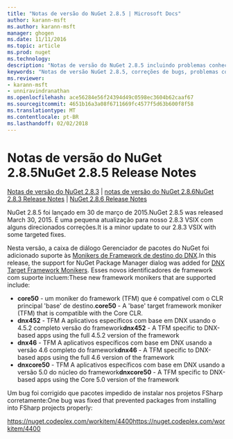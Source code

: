 ```yaml
---
title: "Notas de versão do NuGet 2.8.5 | Microsoft Docs"
author: karann-msft
ms.author: karann-msft
manager: ghogen
ms.date: 11/11/2016
ms.topic: article
ms.prod: nuget
ms.technology: 
description: "Notas de versão do NuGet 2.8.5 incluindo problemas conhecidos, correções de bug, recursos adicionados e DCRs."
keywords: "Notas de versão NuGet 2.8.5, correções de bugs, problemas conhecidos, adicionaram recursos, DCRs"
ms.reviewer:
- karann-msft
- unniravindranathan
ms.openlocfilehash: ace56284e56f24394d49c0598ec3604b62caaf67
ms.sourcegitcommit: 4651b16a3a08f6711669fc4577f5d63b600f8f58
ms.translationtype: MT
ms.contentlocale: pt-BR
ms.lasthandoff: 02/02/2018
---
```

# <a name="nuget-285-release-notes"></a><span data-ttu-id="ae5de-104">Notas de versão do NuGet 2.8.5</span><span class="sxs-lookup"><span data-stu-id="ae5de-104">NuGet 2.8.5 Release Notes</span></span>

<span data-ttu-id="ae5de-105">[Notas de versão do NuGet 2.8.3](../release-notes/nuget-2.8.3.md) | [notas de versão do NuGet 2.8.6](../release-notes/nuget-2.8.6.md)</span><span class="sxs-lookup"><span data-stu-id="ae5de-105">[NuGet 2.8.3 Release Notes](../release-notes/nuget-2.8.3.md) | [NuGet 2.8.6 Release Notes](../release-notes/nuget-2.8.6.md)</span></span>

<span data-ttu-id="ae5de-106">NuGet 2.8.5 foi lançado em 30 de março de 2015.</span><span class="sxs-lookup"><span data-stu-id="ae5de-106">NuGet 2.8.5 was released March 30, 2015.</span></span> <span data-ttu-id="ae5de-107">É uma pequena atualização para nosso 2.8.3 VSIX com alguns direcionados correções.</span><span class="sxs-lookup"><span data-stu-id="ae5de-107">It is a minor update to our 2.8.3 VSIX with some targeted fixes.</span></span>

<span data-ttu-id="ae5de-108">Nesta versão, a caixa de diálogo Gerenciador de pacotes do NuGet foi adicionado suporte às [Monikers de Framework de destino do DNX](https://github.com/aspnet/dnx).</span><span class="sxs-lookup"><span data-stu-id="ae5de-108">In this release, the support for NuGet Package Manager dialog was added for [DNX Target Framework Monikers](https://github.com/aspnet/dnx).</span></span>  <span data-ttu-id="ae5de-109">Esses novos identificadores de framework com suporte incluem:</span><span class="sxs-lookup"><span data-stu-id="ae5de-109">These new framework monikers that are supported include:</span></span>

* <span data-ttu-id="ae5de-110">**core50** - um moniker do framework (TFM) que é compatível com o CLR principal 'base' de destino.</span><span class="sxs-lookup"><span data-stu-id="ae5de-110">**core50** - A 'base' target framework moniker (TFM) that is compatible with the Core CLR.</span></span>
* <span data-ttu-id="ae5de-111">**dnx452** - TFM A aplicativos específicos com base em DNX usando o 4.5.2 completo versão do framework</span><span class="sxs-lookup"><span data-stu-id="ae5de-111">**dnx452** - A TFM specific to DNX-based apps using the full 4.5.2 version of the framework</span></span>
* <span data-ttu-id="ae5de-112">**dnx46** - TFM A aplicativos específicos com base em DNX usando a versão 4.6 completo do framework</span><span class="sxs-lookup"><span data-stu-id="ae5de-112">**dnx46** - A TFM specific to DNX-based apps using the full 4.6 version of the framework</span></span>
* <span data-ttu-id="ae5de-113">**dnxcore50** - TFM A aplicativos específicos com base em DNX usando a versão 5.0 do núcleo do framework</span><span class="sxs-lookup"><span data-stu-id="ae5de-113">**dnxcore50** - A TFM specific to DNX-based apps using the Core 5.0 version of the framework</span></span>

<span data-ttu-id="ae5de-114">Um bug foi corrigido que pacotes impedido de instalar nos projetos FSharp corretamente:</span><span class="sxs-lookup"><span data-stu-id="ae5de-114">One bug was fixed that prevented packages from installing into FSharp projects properly:</span></span>

<span data-ttu-id="ae5de-115">https://nuget.codeplex.com/workitem/4400</span><span class="sxs-lookup"><span data-stu-id="ae5de-115">https://nuget.codeplex.com/workitem/4400</span></span>